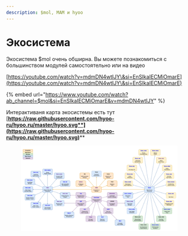 ```yaml
---
description: $mol, MAM и hyoo
---
```


# Экосистема

Экосистема $mol очень обширна. Вы можете познакомиться с большинством модулей самостоятельно или на видео

[https://youtube.com/watch?v=mdmDN4wtIJY\&si=EnSIkaIECMiOmarE](https://youtube.com/watch?v=mdmDN4wtIJY\&si=EnSIkaIECMiOmarE)

{% embed url="https://www.youtube.com/watch?ab_channel=$mol&si=EnSIkaIECMiOmarE&v=mdmDN4wtIJY" %}

Интерактиваня карта экосистемы есть тут [**https://raw.githubusercontent.com/hyoo-ru/hyoo.ru/master/hyoo.svg**](https://raw.githubusercontent.com/hyoo-ru/hyoo.ru/master/hyoo.svg)****

<figure><img src="../.gitbook/assets/image (2) (1) (1).png" alt=""><figcaption></figcaption></figure>
